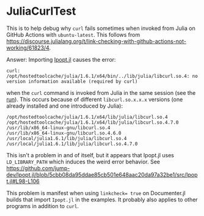 # JuliaCurlTest

This is to help debug why `curl` fails sometimes when invoked from Julia on GitHub Actions 
with `ubuntu-latest`. This follows from https://discourse.julialang.org/t/link-checking-with-github-actions-not-working/61823/4.

Answer: Importing [Ipopt.jl](https://github.com/jump-dev/Ipopt.jl) causes the error: 
```
curl: /opt/hostedtoolcache/julia/1.6.1/x64/bin/../lib/julia/libcurl.so.4: no version information available (required by curl)
```
when the `curl` command is invoked from Julia in the same session (see the 
[run](https://github.com/pulsipher/JuliaCurlTest/runs/2810002251?check_suite_focus=true)). 
This occurs because of different `libcurl.so.x.x.x` versions (one already installed and one 
introduced by Julia):
```
/opt/hostedtoolcache/julia/1.6.1/x64/lib/julia/libcurl.so.4
/opt/hostedtoolcache/julia/1.6.1/x64/lib/julia/libcurl.so.4.7.0
/usr/lib/x86_64-linux-gnu/libcurl.so.4
/usr/lib/x86_64-linux-gnu/libcurl.so.4.6.0
/usr/local/julia1.6.1/lib/julia/libcurl.so.4
/usr/local/julia1.6.1/lib/julia/libcurl.so.4.7.0
```
This isn't a problem in and of itself, but it appears that Ipopt.jl uses `LD_LIBRARY_PATH` 
which induces the weird error behavior. See https://github.com/jump-dev/Ipopt.jl/blob/5cbb08da95ddae85cb501e648aac20da97a32be1/src/Ipopt.jl#L98-L106

This problem is manifest when using `linkcheck= true` on Documenter.jl builds that import 
`Ipopt.jl` in the examples. It probably also applies to other programs in addition to `curl`.
